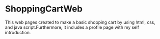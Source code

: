 # ShoppingCartWeb
This web pages created to make a basic shopping cart by using html, css, and java script.Furthermore, it includes a profile page with my self introduction.
